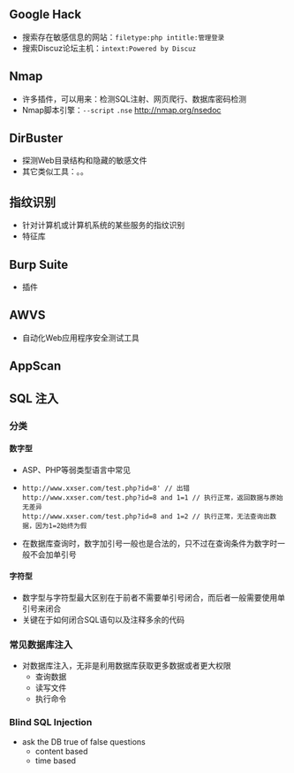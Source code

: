 ## Google Hack

- 搜索存在敏感信息的网站：`filetype:php intitle:管理登录`
- 搜索Discuz论坛主机：`intext:Powered by Discuz`

## Nmap

* 许多插件，可以用来：检测SQL注射、网页爬行、数据库密码检测
* Nmap脚本引擎：`--script` `.nse` http://nmap.org/nsedoc

## DirBuster

* 探测Web目录结构和隐藏的敏感文件
* 其它类似工具：。。

## 指纹识别

* 针对计算机或计算机系统的某些服务的指纹识别
* 特征库

## Burp Suite

* 插件

## AWVS

* 自动化Web应用程序安全测试工具

## AppScan

## SQL 注入

### 分类

#### 数字型

* ASP、PHP等弱类型语言中常见

* ```
  http://www.xxser.com/test.php?id=8' // 出错
  http://www.xxser.com/test.php?id=8 and 1=1 // 执行正常，返回数据与原始无差异
  http://www.xxser.com/test.php?id=8 and 1=2 // 执行正常，无法查询出数据，因为1=2始终为假
  ```

* 在数据库查询时，数字加引号一般也是合法的，只不过在查询条件为数字时一般不会加单引号

#### 字符型

* 数字型与字符型最大区别在于前者不需要单引号闭合，而后者一般需要使用单引号来闭合
* 关键在于如何闭合SQL语句以及注释多余的代码

### 常见数据库注入

* 对数据库注入，无非是利用数据库获取更多数据或者更大权限
  * 查询数据
  * 读写文件
  * 执行命令

### Blind SQL Injection

* ask the DB true of false questions
  * content based
  * time based